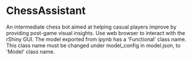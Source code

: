 # ChessAssistant
An intermediate chess bot aimed at helping casual players improve by providing post-game visual insights.
Use web browser to interact with the rShiny GUI.
The model exported from ipynb has a 'Functional' class name. This class name must be changed under model_config in model.json, to 'Model' class name.

